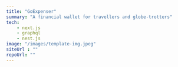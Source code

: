```yaml
---
title: "GoExpenser"
summary: "A financial wallet for travellers and globe-trotters"
tech:
    - next.js
    - graphql
    - nest.js
image: "/images/template-img.jpeg"
siteUrl : ""
repoUrl: ""
---
```

